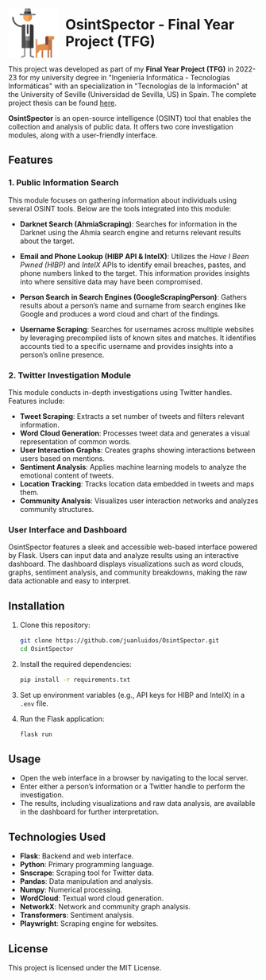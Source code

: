 <div style="display: flex; align-items: center;">
  <img src="./static/assets/detective.png" alt="OsintSpector Logo" width="100" style="margin-right: 15px;">
  <div style="display: flex; align-items: center;">
    <h1 style="margin: 0;">OsintSpector - Final Year Project (TFG)</h1>
  </div>
</div>


This project was developed as part of my **Final Year Project (TFG)** in 2022-23 for my university degree in "Ingeniería Informática - Tecnologías Informáticas" with an specialization in "Tecnologías de la Información" at the University of Seville (Universidad de Sevilla, US) in Spain. The complete project thesis can be found [here](./TFG_thesis.pdf).

**OsintSpector** is an open-source intelligence (OSINT) tool that enables the collection and analysis of public data. It offers two core investigation modules, along with a user-friendly interface.

## Features

### 1. Public Information Search
This module focuses on gathering information about individuals using several OSINT tools. Below are the tools integrated into this module:

- **Darknet Search (AhmiaScraping)**: Searches for information in the Darknet using the Ahmia search engine and returns relevant results about the target.
  
- **Email and Phone Lookup (HIBP API & IntelX)**: Utilizes the *Have I Been Pwned (HIBP)* and *IntelX* APIs to identify email breaches, pastes, and phone numbers linked to the target. This information provides insights into where sensitive data may have been compromised.

- **Person Search in Search Engines (GoogleScrapingPerson)**: Gathers results about a person’s name and surname from search engines like Google and produces a word cloud and chart of the findings.

- **Username Scraping**: Searches for usernames across multiple websites by leveraging precompiled lists of known sites and matches. It identifies accounts tied to a specific username and provides insights into a person’s online presence.

### 2. Twitter Investigation Module
This module conducts in-depth investigations using Twitter handles. Features include:

- **Tweet Scraping**: Extracts a set number of tweets and filters relevant information.
- **Word Cloud Generation**: Processes tweet data and generates a visual representation of common words.
- **User Interaction Graphs**: Creates graphs showing interactions between users based on mentions.
- **Sentiment Analysis**: Applies machine learning models to analyze the emotional content of tweets.
- **Location Tracking**: Tracks location data embedded in tweets and maps them.
- **Community Analysis**: Visualizes user interaction networks and analyzes community structures.

### User Interface and Dashboard
OsintSpector features a sleek and accessible web-based interface powered by Flask. Users can input data and analyze results using an interactive dashboard. The dashboard displays visualizations such as word clouds, graphs, sentiment analysis, and community breakdowns, making the raw data actionable and easy to interpret.

## Installation

1. Clone this repository:
    ```bash
    git clone https://github.com/juanluidos/OsintSpector.git
    cd OsintSpector
    ```

2. Install the required dependencies:
    ```bash
    pip install -r requirements.txt
    ```

3. Set up environment variables (e.g., API keys for HIBP and IntelX) in a `.env` file.

4. Run the Flask application:
    ```bash
    flask run
    ```

## Usage

- Open the web interface in a browser by navigating to the local server.
- Enter either a person’s information or a Twitter handle to perform the investigation.
- The results, including visualizations and raw data analysis, are available in the dashboard for further interpretation.

## Technologies Used
- **Flask**: Backend and web interface.
- **Python**: Primary programming language.
- **Snscrape**: Scraping tool for Twitter data.
- **Pandas**: Data manipulation and analysis.
- **Numpy**: Numerical processing.
- **WordCloud**: Textual word cloud generation.
- **NetworkX**: Network and community graph analysis.
- **Transformers**: Sentiment analysis.
- **Playwright**: Scraping engine for websites.

## License
This project is licensed under the MIT License.
